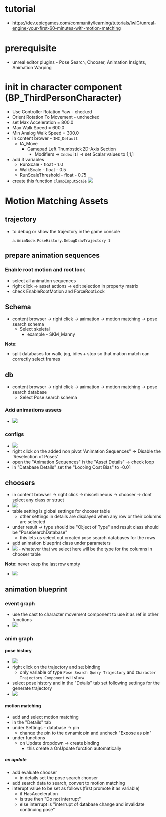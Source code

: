 # tutorial

- https://dev.epicgames.com/community/learning/tutorials/lwlG/unreal-engine-your-first-60-minutes-with-motion-matching

# prerequisite

- unreal editor plugins - Pose Search, Chooser, Animation Insights, Animation Warping

# init in character component (BP_ThirdPersonCharacter)

- Use Controller Rotation Yaw - checked
- Orient Rotation To Movement - unchecked
- set Max Acceleration = 800.0
- Max Walk Speed = 600.0
- Min Analog Walk Speed = 300.0
- in content brower - `IMC_Default`
  - IA_Move
    - Gamepad Left Thumbstick 2D-Axis Section
      - Modifiers -> `Index[1]` -> set Scalar values to 1,1,1
- add 3 variables
  - RunScale - float - 1.0
  - WalkScale - float - 0.5
  - RunScaleThreshold - float - 0.75
- create this function `ClampInputScale`
  <img src="./images/ClampInputScaleFunction.png">

# Motion Matching Assets

## trajectory

- to debug or show the trajectory in the game console

  ```
  a.AnimNode.PoseHistory.DebugDrawTrajectory 1
  ```

## prepare animation sequences

### Enable root motion and root look

- select all animation sequences
- right click -> asset actions -> edit selection in property matrix
- check EnableRootMotion and ForceRootLock

## Schema

- content browser -> right click -> animation -> motion matching -> pose search schema
  - Select skeletal
    - example - SKM_Manny

<b>Note:</b>

- split databases for walk, jog, idles + stop so that mation match can correctly select frames

## db

- content browser -> right click -> animation -> motion matching -> pose search database
  - Select Pose search schema

### Add animations assets

- <img src="./images/pose-search-db-assets.png">

### configs

- <img src="./images/set-pose-db-settings.png">
- right click on the added non pivot "Animation Sequences" -> Disable the ‘Reselection of Poses’
- open the "Animation Sequences" in the "Asset Details" -> check loop
- in "Database Details" set the "Looping Cost Bias" to -0.01

## choosers

- in content browser -> right click -> miscellineous -> chooser -> dont select any class or struct
- <img src="./images/chooser-defaults.png">
- table setting is global settings for chooser table
  - other settings in details are displayed when any row or their columns are selected
- under result -> type should be "Object of Type" and result class should be "PoseSearchDatabase"
  - this lets us select out created pose search databases for the rows
- add animation blueprint class under parameters
- <img src="./images/chooser-add-class.png">
  - whatever that we select here will be the type for the columns in chooser table

<b>Note: </b> never keep the last row empty

- <img src="./images/final-chooser-row.png">

## animation blueprint

### event graph

- use the cast to character movement component to use it as ref in other functions
- <img src="./images/ref-cmc-in-animation-blueprint-class.png">

### anim graph

#### pose history

- <img src="../../basics/images/pose-history-bind-trajectory.png">
- right click on the trajectory and set binding
  - only variable of type `Pose Search Query Trajectory` and `Character Trajectory Component` will show
- select pose history and in the "Details" tab set following settings for the generate trajectory
- <img src="./images/gen-trajectory.png">

#### motion matching

- add and select motion matching
- in the "Details" tab
- under Settings - database -> pin
  - change the pin to the dynamic pin and uncheck "Expose as pin"
- under functions
  - on Update dropdown -> create binding
    - this create a OnUpdate function automatically

##### on update

- add evaluate chooser
  - in details set the pose search chooser
- add search data to search, convert to motion matching
- interupt value to be set as follows (first promote it as variable)
  - if HasAcceleration
  - is true then "Do not interrupt"
  - else interrupt is "interrupt of database change and invalidate continuing pose"
